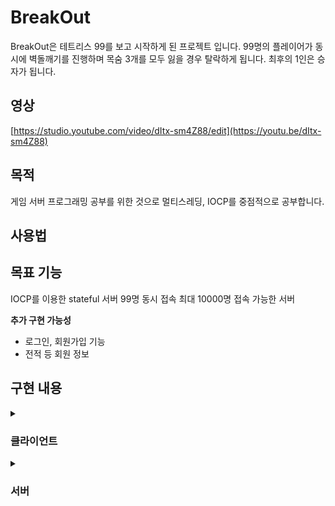 # BreakOut

BreakOut은 테트리스 99를 보고 시작하게 된 프로젝트 입니다. 99명의 플레이어가 동시에 벽돌깨기를 진행하며 목숨 3개를 모두 잃을 경우 탈락하게 됩니다.
최후의 1인은 승자가 됩니다. 

## 영상
[https://studio.youtube.com/video/dItx-sm4Z88/edit](https://youtu.be/dItx-sm4Z88)

## 목적
게임 서버 프로그래밍 공부를 위한 것으로 멀티스레딩, IOCP를 중점적으로 공부합니다.

<!-- 이 프로젝트를 통해 성취하고자 하는 목표도 기술-->
## 사용법

## 목표 기능
IOCP를 이용한 stateful 서버
99명 동시 접속
최대 10000명 접속 가능한 서버


**추가 구현 가능성**
* 로그인, 회원가입 기능
* 전적 등 회원 정보
<!---->
## 구현 내용

<details markdown="1">
<summary><h3>클라이언트</h3></summary>

* 더미 클라이언트(5000명까지 한 프로세스에서 딜레이 없이 처리 가능)

* 클라이언트 FreeGLUT으로 구현. 간단한 게임 화면 제공

* 공 위치 예측


</details>


<details markdown="2">
<summary><h3>서버</h3></summary>
<!-- 서버 내용 기입-->
  
* 패킷 헤더 및 완전한 TCP 패킷이 전송되었는지 확인
  
* 충돌 판정
  
* 플레이어 체력 및 사망 판정
  
* 세션 Connect, Disconnect 확인 및 처리
  
* 1Send
  
* JobQueue를 활용한 멀티스레딩
  
* JobTimer를 활용한 게임 루프
  
* 게임 종료 및 승패 처리, 방 초기화 후 재사용
  
* Protobuf를 활용한 객체 직렬화 전송

</details>




